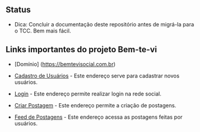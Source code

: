 ## Status
- Dica: Concluir a documentação deste repositório antes de migrá-la para o TCC. Bem mais fácil.

## Links importantes do projeto Bem-te-vi

- [Domínio] (https://bemtevisocial.com.br)

- [Cadastro de Usuários](http://bem-te-vi-social.test/registro) - Este endereço serve para cadastrar novos usuários.
- [Login](http://bem-te-vi-social.test/login) - Este endereço permite realizar login na rede social.
- [Criar Postagem](http://bem-te-vi-social.test/postagens/criar) - Este endereço permite a criação de postagens.
- [Feed de Postagens](http://bem-te-vi-social.test/feed) - Este endereço acessa as postagens feitas por usuários.

